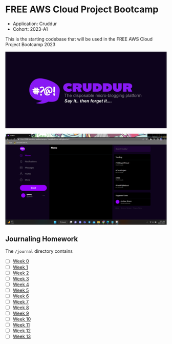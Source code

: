 # FREE AWS Cloud Project Bootcamp

- Application: Cruddur
- Cohort: 2023-A1

This is the starting codebase that will be used in the FREE AWS Cloud Project Bootcamp 2023

![Cruddur Graphic](Journal/assets/cruddur-banner.jpg)

![Cruddur Screenshot](Journal/assets/cruddur%20screenshot.png)

## Journaling Homework

The `/journal` directory contains

- [ ] [Week 0]([main/Journal/week0.md](https://github.com/Yatheesh-Nagella/aws-bootcamp-Cruddur-2023/blob/main/Journal/week0.md))
- [ ] [Week 1](main/journal/week1.md)
- [ ] [Week 2](journal/week2.md)
- [ ] [Week 3](journal/week3.md)
- [ ] [Week 4](journal/week4.md)
- [ ] [Week 5](journal/week5.md)
- [ ] [Week 6](journal/week6.md)
- [ ] [Week 7](journal/week7.md)
- [ ] [Week 8](journal/week8.md)
- [ ] [Week 9](journal/week9.md)
- [ ] [Week 10](journal/week10.md)
- [ ] [Week 11](journal/week11.md)
- [ ] [Week 12](journal/week12.md)
- [ ] [Week 13](journal/week13.md)
